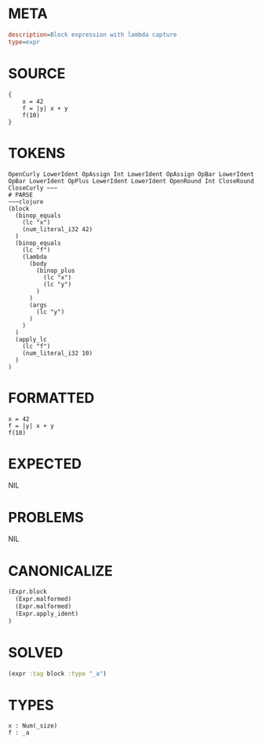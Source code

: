 # META
~~~ini
description=Block expression with lambda capture
type=expr
~~~
# SOURCE
~~~roc
{
    x = 42
    f = |y| x + y
    f(10)
}
~~~
# TOKENS
~~~text
OpenCurly LowerIdent OpAssign Int LowerIdent OpAssign OpBar LowerIdent OpBar LowerIdent OpPlus LowerIdent LowerIdent OpenRound Int CloseRound CloseCurly ~~~
# PARSE
~~~clojure
(block
  (binop_equals
    (lc "x")
    (num_literal_i32 42)
  )
  (binop_equals
    (lc "f")
    (lambda
      (body
        (binop_plus
          (lc "x")
          (lc "y")
        )
      )
      (args
        (lc "y")
      )
    )
  )
  (apply_lc
    (lc "f")
    (num_literal_i32 10)
  )
)
~~~
# FORMATTED
~~~roc
x = 42
f = |y| x + y
f(10)
~~~
# EXPECTED
NIL
# PROBLEMS
NIL
# CANONICALIZE
~~~clojure
(Expr.block
  (Expr.malformed)
  (Expr.malformed)
  (Expr.apply_ident)
)
~~~
# SOLVED
~~~clojure
(expr :tag block :type "_a")
~~~
# TYPES
~~~roc
x : Num(_size)
f : _a
~~~

